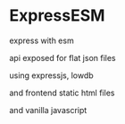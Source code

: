 # ExpressESM
express with esm

api exposed for flat json files

using expressjs, lowdb

and frontend static html files

and vanilla javascript
